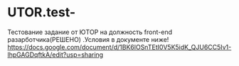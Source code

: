 # UTOR.test-
Тестование задание от ЮТОР на должность front-end разарботчика(РЕШЕНО)
.Условия в документе ниже!
https://docs.google.com/document/d/1BK6lOSnTEtI0V5K5idK_QJU6CC5Iv1-lhpGAGDqftkA/edit?usp=sharing

